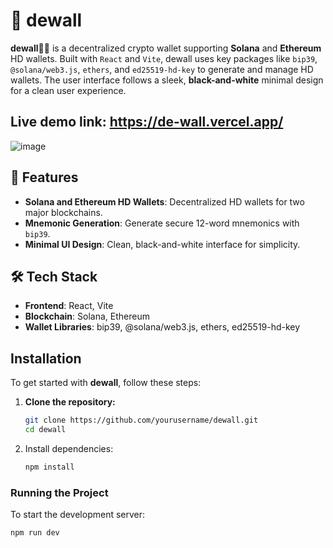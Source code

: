 # 🚀 dewall

**dewall⛓️‍💥** is a decentralized crypto wallet supporting **Solana** and **Ethereum** HD wallets. Built with `React` and `Vite`, dewall uses key packages like `bip39`, `@solana/web3.js`, `ethers`, and `ed25519-hd-key` to generate and manage HD wallets. The user interface follows a sleek, **black-and-white** minimal design for a clean user experience.

## Live demo link: https://de-wall.vercel.app/ 
![image](https://github.com/user-attachments/assets/0c4046d1-fbff-4c4a-ae6f-905d07af38e1)

## 🌟 Features

- **Solana and Ethereum HD Wallets**: Decentralized HD wallets for two major blockchains.
- **Mnemonic Generation**: Generate secure 12-word mnemonics with `bip39`.
- **Minimal UI Design**: Clean, black-and-white interface for simplicity.

## 🛠️ Tech Stack

- **Frontend**: React, Vite
- **Blockchain**: Solana, Ethereum
- **Wallet Libraries**: bip39, @solana/web3.js, ethers, ed25519-hd-key

## Installation

To get started with **dewall**, follow these steps:

1. **Clone the repository:**
   ```bash
   git clone https://github.com/yourusername/dewall.git
   cd dewall
    ```
   
2. Install dependencies:

    ```bash
    npm install
    ```

### Running the Project

To start the development server:

```bash
npm run dev
